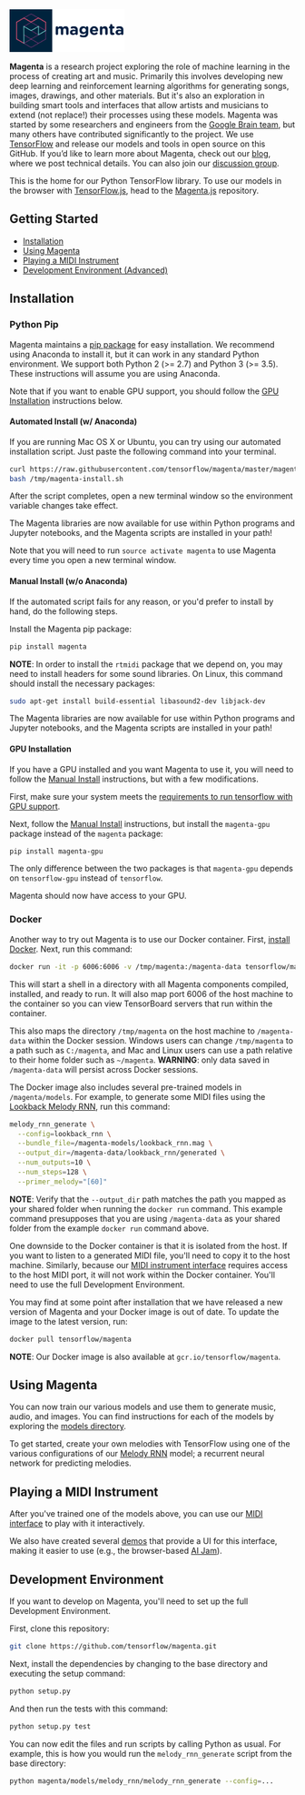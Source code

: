 <img src="magenta-logo-bg.png" height="75">

**Magenta** is a research project exploring the role of machine learning
in the process of creating art and music.  Primarily this
involves developing new deep learning and reinforcement learning
algorithms for generating songs, images, drawings, and other materials. But it's also
an exploration in building smart tools and interfaces that allow
artists and musicians to extend (not replace!) their processes using
these models.  Magenta was started by some researchers and engineers
from the [Google Brain team](https://research.google.com/teams/brain/),
but many others have contributed significantly to the project. We use
[TensorFlow](https://www.tensorflow.org) and release our models and
tools in open source on this GitHub.  If you’d like to learn more
about Magenta, check out our [blog](https://magenta.tensorflow.org),
where we post technical details.  You can also join our [discussion
group](https://groups.google.com/a/tensorflow.org/forum/#!forum/magenta-discuss).

This is the home for our Python TensorFlow library. To use our models in the browser with [TensorFlow.js](https://js.tensorflow.org/), head to the [Magenta.js](https://github.com/tensorflow/magenta-js) repository.

## Getting Started

* [Installation](#installation)
* [Using Magenta](#using-magenta)
* [Playing a MIDI Instrument](#playing-a-midi-instrument)
* [Development Environment (Advanced)](#development-environment)

## Installation

### Python Pip

Magenta maintains a [pip package](https://pypi.python.org/pypi/magenta) for easy
installation. We recommend using Anaconda to install it, but it can work in any
standard Python environment. We support both Python 2 (>= 2.7) and Python 3 (>= 3.5).
These instructions will assume you are using Anaconda.

Note that if you want to enable GPU support, you should follow the [GPU Installation](#gpu-installation) instructions below.

#### Automated Install (w/ Anaconda)

If you are running Mac OS X or Ubuntu, you can try using our automated
installation script. Just paste the following command into your terminal.

```bash
curl https://raw.githubusercontent.com/tensorflow/magenta/master/magenta/tools/magenta-install.sh > /tmp/magenta-install.sh
bash /tmp/magenta-install.sh
```

After the script completes, open a new terminal window so the environment
variable changes take effect.

The Magenta libraries are now available for use within Python programs and
Jupyter notebooks, and the Magenta scripts are installed in your path!

Note that you will need to run `source activate magenta` to use Magenta every
time you open a new terminal window.

#### Manual Install (w/o Anaconda)

If the automated script fails for any reason, or you'd prefer to install by
hand, do the following steps.

Install the Magenta pip package:

```bash
pip install magenta
```

**NOTE**: In order to install the `rtmidi` package that we depend on, you may need to install headers for some sound libraries. On Linux, this command should install the necessary packages:

```bash
sudo apt-get install build-essential libasound2-dev libjack-dev
```

The Magenta libraries are now available for use within Python programs and
Jupyter notebooks, and the Magenta scripts are installed in your path!

#### GPU Installation

If you have a GPU installed and you want Magenta to use it, you will need to
follow the [Manual Install](#manual-install) instructions, but with a few
modifications.

First, make sure your system meets the [requirements to run tensorflow with GPU support](
https://www.tensorflow.org/install/install_linux#nvidia_requirements_to_run_tensorflow_with_gpu_support).

Next, follow the [Manual Install](#manual-install) instructions, but install the
`magenta-gpu` package instead of the `magenta` package:

```bash
pip install magenta-gpu
```

The only difference between the two packages is that `magenta-gpu` depends on
`tensorflow-gpu` instead of `tensorflow`.

Magenta should now have access to your GPU.

### Docker
Another way to try out Magenta is to use our Docker container.
First, [install Docker](https://docs.docker.com/engine/installation/). Next, run
this command:

```bash
docker run -it -p 6006:6006 -v /tmp/magenta:/magenta-data tensorflow/magenta
```

This will start a shell in a directory with all Magenta components compiled,
installed, and ready to run. It will also map port 6006 of the host machine to
the container so you can view TensorBoard servers that run within the container.

This also maps the directory `/tmp/magenta` on the host machine to
`/magenta-data` within the Docker session. Windows users can change
`/tmp/magenta` to a path such as `C:/magenta`, and Mac and Linux users
can use a path relative to their home folder such as `~/magenta`.
**WARNING**: only data saved in `/magenta-data` will persist across Docker
sessions.

The Docker image also includes several pre-trained models in
`/magenta/models`. For example, to generate some MIDI files using the
[Lookback Melody RNN](magenta/models/melody_rnn#lookback), run this command:

```bash
melody_rnn_generate \
  --config=lookback_rnn \
  --bundle_file=/magenta-models/lookback_rnn.mag \
  --output_dir=/magenta-data/lookback_rnn/generated \
  --num_outputs=10 \
  --num_steps=128 \
  --primer_melody="[60]"
```

**NOTE**: Verify that the `--output_dir` path matches the path you
mapped as your shared folder when running the `docker run` command. This
example command presupposes that you are using `/magenta-data` as your
shared folder from the example `docker run` command above.

One downside to the Docker container is that it is isolated from the host. If
you want to listen to a generated MIDI file, you'll need to copy it to the host
machine. Similarly, because our
[MIDI instrument interface](magenta/interfaces/midi) requires access to the host
MIDI port, it will not work within the Docker container. You'll need to use the
full Development Environment.

You may find at some point after installation that we have released a new version of Magenta and your Docker image is out of date. To update the image to the latest version, run:

```bash
docker pull tensorflow/magenta
```

**NOTE**: Our Docker image is also available at `gcr.io/tensorflow/magenta`.

## Using Magenta

You can now train our various models and use them to generate music, audio, and images. You can
find instructions for each of the models by exploring the [models directory](magenta/models).

To get started, create your own melodies with TensorFlow using one of the various configurations of our [Melody RNN](magenta/models/melody_rnn) model; a recurrent neural network for predicting melodies.

## Playing a MIDI Instrument

After you've trained one of the models above, you can use our [MIDI interface](magenta/interfaces/midi) to play with it interactively.

We also have created several [demos](https://github.com/tensorflow/magenta-demos) that provide a UI for this interface, making it easier to use (e.g., the browser-based [AI Jam](https://github.com/tensorflow/magenta-demos/tree/master/ai-jam-js)).

## Development Environment
If you want to develop on Magenta, you'll need to set up the full Development Environment.

First, clone this repository:

```bash
git clone https://github.com/tensorflow/magenta.git
```

Next, install the dependencies by changing to the base directory and executing the setup command:

```bash
python setup.py
```

And then run the tests with this command:

```bash
python setup.py test
```

You can now edit the files and run scripts by calling Python as usual. For example, this is how you would run the `melody_rnn_generate` script from the base directory:

```bash
python magenta/models/melody_rnn/melody_rnn_generate --config=...
```
